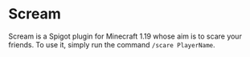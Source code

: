 # Scream

Scream is a Spigot plugin for Minecraft 1.19 whose aim is to scare your friends. To use it, simply run the command `/scare PlayerName`.

